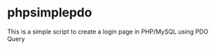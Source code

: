 phpsimplepdo
============

This is a simple script to create a login page in PHP/MySQL using PDO Query
